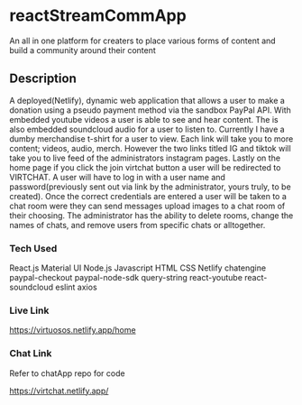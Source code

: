 # reactStreamCommApp

An all in one platform for creaters to place various forms of content and build a community around their content

## Description

A deployed(Netlify), dynamic web application that allows a user to make a donation using a pseudo payment method via the sandbox PayPal API. With embedded youtube videos a user is able to see and hear content. The is also embedded soundcloud audio for a user to listen to. Currently I have a dumby merchandise t-shirt for a user to view. Each link will take you to more content; videos, audio, merch. However the two links titled IG and tiktok will take you to live feed of the administrators instagram pages. Lastly on the home page if you click the join virtchat button a user will be redirected to VIRTCHAT. A user will have to log in with a user name and password(previously sent out via link by the administrator, yours truly, to be created). Once the correct credentials are entered a user will be taken to a chat room were they can send messages upload images to a chat room of their choosing. The administrator has the ability to delete rooms, change the names of chats, and remove users from specific chats or alltogether.

### Tech Used

React.js
Material UI
Node.js
Javascript
HTML
CSS
Netlify
chatengine
paypal-checkout
paypal-node-sdk
query-string
react-youtube
react-soundcloud
eslint
axios

### Live Link

https://virtuosos.netlify.app/home

### Chat Link
Refer to chatApp repo for code

https://virtchat.netlify.app/
